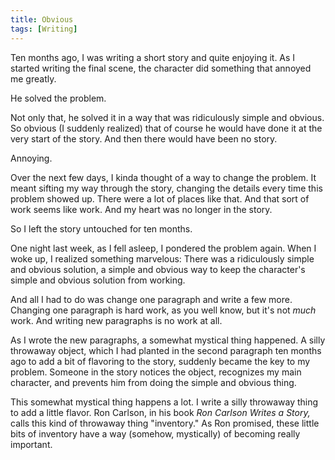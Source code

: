 ```yaml
---
title: Obvious
tags: [Writing]
---
```


Ten months ago,
I was writing a short story
and quite enjoying it.
As I started writing the final scene,
the character did something
that annoyed me greatly.

He solved the problem.

Not only that,
he solved it
in a way that was ridiculously simple and obvious.
So obvious
(I suddenly realized)
that of course he would have done it at the very start of the story.
And then there would have been no story.

Annoying.

Over the next few days,
I kinda thought of a way to change the problem.
It meant sifting my way through the story,
changing the details every time this problem showed up.
There were a lot of places like that.
And that sort of work seems like work.
And my heart was no longer in the story.

So I left the story untouched for ten months.

One night last week,
as I fell asleep,
I pondered the problem again.
When I woke up,
I realized something marvelous:
There was a ridiculously simple and obvious solution,
a simple and obvious way
to keep the character's simple and obvious solution from working.

And all I had to do was change one paragraph
and write a few more.
Changing one paragraph is hard work,
as you well know,
but it's not *much* work.
And writing new paragraphs is no work at all.

As I wrote the new paragraphs,
a somewhat mystical thing happened.
A silly throwaway object,
which I had planted in the second paragraph ten months ago
to add a bit of flavoring to the story,
suddenly became the key to my problem.
Someone in the story notices the object,
recognizes my main character,
and prevents him from doing the simple and obvious thing.

This somewhat mystical thing happens a lot.
I write a silly throwaway thing to add a little flavor.
Ron Carlson,
in his book *Ron Carlson Writes a Story,*
calls this kind of throwaway thing "inventory."
As Ron promised,
these little bits of inventory
have a way (somehow, mystically)
of becoming really important.

